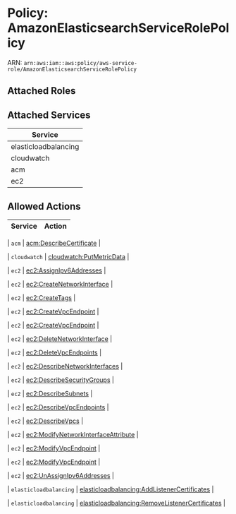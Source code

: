 # Policy: AmazonElasticsearchServiceRolePolicy

ARN: `arn:aws:iam::aws:policy/aws-service-role/AmazonElasticsearchServiceRolePolicy`

## Attached Roles

## Attached Services

| Service |
|---------|
| elasticloadbalancing |
| cloudwatch |
| acm |
| ec2 |

## Allowed Actions

| Service | Action |
|:-------:|--------|

| `acm` | [acm:DescribeCertificate](../actions.md#acm:describecertificate) |

| `cloudwatch` | [cloudwatch:PutMetricData](../actions.md#cloudwatch:putmetricdata) |

| `ec2` | [ec2:AssignIpv6Addresses](../actions.md#ec2:assignipv6addresses) |

| `ec2` | [ec2:CreateNetworkInterface](../actions.md#ec2:createnetworkinterface) |

| `ec2` | [ec2:CreateTags](../actions.md#ec2:createtags) |

| `ec2` | [ec2:CreateVpcEndpoint](../actions.md#ec2:createvpcendpoint) |

| `ec2` | [ec2:CreateVpcEndpoint](../actions.md#ec2:createvpcendpoint) |

| `ec2` | [ec2:DeleteNetworkInterface](../actions.md#ec2:deletenetworkinterface) |

| `ec2` | [ec2:DeleteVpcEndpoints](../actions.md#ec2:deletevpcendpoints) |

| `ec2` | [ec2:DescribeNetworkInterfaces](../actions.md#ec2:describenetworkinterfaces) |

| `ec2` | [ec2:DescribeSecurityGroups](../actions.md#ec2:describesecuritygroups) |

| `ec2` | [ec2:DescribeSubnets](../actions.md#ec2:describesubnets) |

| `ec2` | [ec2:DescribeVpcEndpoints](../actions.md#ec2:describevpcendpoints) |

| `ec2` | [ec2:DescribeVpcs](../actions.md#ec2:describevpcs) |

| `ec2` | [ec2:ModifyNetworkInterfaceAttribute](../actions.md#ec2:modifynetworkinterfaceattribute) |

| `ec2` | [ec2:ModifyVpcEndpoint](../actions.md#ec2:modifyvpcendpoint) |

| `ec2` | [ec2:ModifyVpcEndpoint](../actions.md#ec2:modifyvpcendpoint) |

| `ec2` | [ec2:UnAssignIpv6Addresses](../actions.md#ec2:unassignipv6addresses) |

| `elasticloadbalancing` | [elasticloadbalancing:AddListenerCertificates](../actions.md#elasticloadbalancing:addlistenercertificates) |

| `elasticloadbalancing` | [elasticloadbalancing:RemoveListenerCertificates](../actions.md#elasticloadbalancing:removelistenercertificates) |
